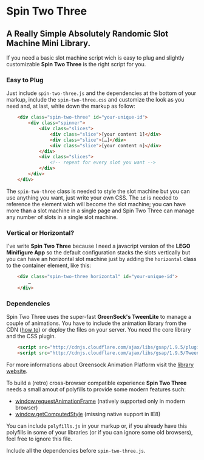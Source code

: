 # Spin Two Three
## A Really Simple Absolutely Randomic Slot Machine Mini Library.

If you need a basic slot machine script wich is easy to plug and slightly customizable **Spin Two Three** is the right script for you.

### Easy to Plug

Just include `spin-two-three.js` and the dependencies at the bottom of your markup, include the `spin-two-three.css` and customize the look as you need and, at last, white down the markup as follow:

```html
	<div class="spin-two-three" id="your-unique-id">
		<div class="spinner">
			<div class="slices">
				<div class="slice">[your content 1]</div>
				<div class="slice">[…]</div>
				<div class="slice">[your content n]</div>
			</div>
			<div class="slices">
				<!-- repeat for every slot you want -->
			</div>
		</div>
	</div>
```

The `spin-two-three` class is needed to style the slot machine but you can use anything you want, just write your own CSS.
The `id` is needed to reference the element wich will become the slot machine; you can have more than a slot machine in a single page and Spin Two Three can manage any number of slots in a single slot machine.

### Vertical or Horizontal?

I've write **Spin Two Three** because I need a javacript version of the **LEGO Minifigure App** so the default configuration stacks the slots vertically but you can have an horizontal slot machine just by adding the `horizontal` class to the container element, like this:

```html
	<div class="spin-two-three horizontal" id="your-unique-id">
		…
	</div>
```

### Dependencies

Spin Two Three uses the super-fast **GreenSock's TweenLite** to manage a couple of animations. You have to include the animation library from the CDN ([how to](http://www.greensock.com/get-started-js/)) or deploy the files on your server.
You need the core library and the CSS plugin.

```html
	<script src="http://cdnjs.cloudflare.com/ajax/libs/gsap/1.9.5/plugins/CSSPlugin.min.js"></script>
	<script src="http://cdnjs.cloudflare.com/ajax/libs/gsap/1.9.5/TweenLite.min.js"></script>
```

For more informations about Greensock Animation Platform visit the [library website](http://www.greensock.com/).

To build a (retro) cross-browser compatible experience **Spin Two Three** needs a small amout of polyfills to provide some modern features such:
- [window.requestAnimationFrame](https://developer.mozilla.org/it/docs/DOM/window.requestAnimationFrame) (natively supported only in modern browser)
- [window.getComputedStyle](https://developer.mozilla.org/it/docs/DOM/window.getComputedStyle) (missing native support in IE8)

You can include `polyfills.js` in your markup or, if you already have this polyfills in some of your libraries (or if you can ignore some old browsers), feel free to ignore this file.

Include all the dependencies before `spin-two-three.js`.